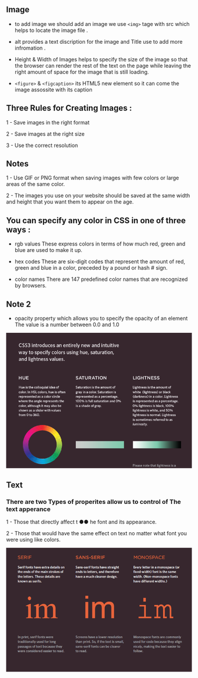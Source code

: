 
## Image

+ to add image we should add an image we use `<img>` tage with src which helps to locate the image file .

+ alt provides a text discription for the image and Title use to add more infromation .

+ Height & Width of Images helps to  specify the size of the image so that the browser can render the rest of the text on the page while leaving the right amount of space for the image that is still loading.

+ `<figure>` & `<figcaption>` its HTML5 new element so it can come the image assossite with its caption 

## Three Rules for Creating Images :

1 - Save images in the right format

2 - Save images at the right size

3 - Use the correct resolution


## Notes 

1 - Use GIF or PNG format when saving images with few colors or large areas of the same color.

2 - The images you use on your website should be saved at the same width and height that you want them to appear on the age.


## You can specify any color in CSS in one of three ways :

+ rgb values These express colors in terms of how much red, green and blue are used to make it up. 

+ hex codes These are six-digit codes that represent the amount of red, green and blue in a color, preceded by a pound or hash # sign.

+ color names There are 147 predefined color names that are recognized by browsers.


## Note 2

+ opacity property which allows you to specify the opacity of an element The value is a number between
0.0 and 1.0

![note 1 ](imge/R5_1.png)



## Text 

### There are two Types of properites allow us to control of The text apperance 


1 - Those that directly affect t ●● he font and its appearance.

2 - Those that would have the same effect on text no matter what font you were using like colors.


![note 1 ](imge/R5_2.png)
